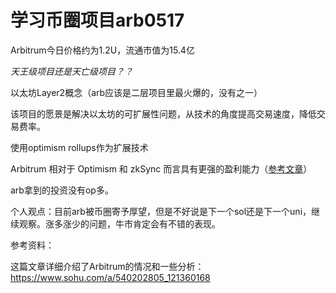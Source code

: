 # 学习币圈项目arb0517

Arbitrum今日价格约为1.2U，流通市值为15.4亿

*天王级项目还是天亡级项目？？*

以太坊Layer2概念（arb应该是二层项目里最火爆的，没有之一）

该项目的愿景是解决以太坊的可扩展性问题，从技术的角度提高交易速度，降低交易费率。

使用optimism rollups作为扩展技术

Arbitrum 相对于 Optimism 和 zkSync 而言具有更强的盈利能力（[参考文章](https://www.chaincatcher.com/article/2093092)）

arb拿到的投资没有op多。

个人观点：目前arb被币圈寄予厚望，但是不好说是下一个sol还是下一个uni，继续观察。涨多涨少的问题，牛市肯定会有不错的表现。



参考资料：

这篇文章详细介绍了Arbitrum的情况和一些分析：https://www.sohu.com/a/540202805_121360168